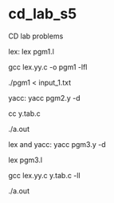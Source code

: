 # cd_lab_s5
CD lab problems

lex:
lex pgm1.l

gcc lex.yy.c -o pgm1 -lfl

./pgm1 < input_1.txt


yacc:
yacc pgm2.y -d 

cc y.tab.c 

./a.out


lex and yacc:
yacc pgm3.y -d 

lex pgm3.l

gcc lex.yy.c y.tab.c -ll 

 ./a.out
